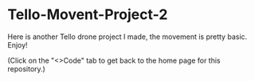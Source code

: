 # Tello-Movent-Project-2
Here is another Tello drone project I made, the movement is pretty basic. Enjoy!


(Click on the "<>Code" tab to get back to the home page for this repository.)
